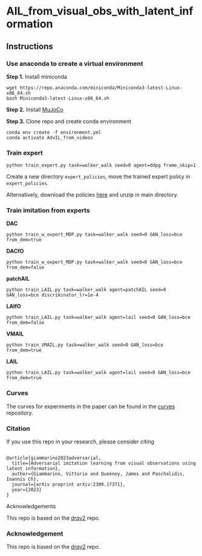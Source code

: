 # AIL_from_visual_obs_with_latent_information

## Instructions

### Use anaconda to create a virtual environment

**Step 1.** Install miniconda

```shell
wget https://repo.anaconda.com/miniconda/Miniconda3-latest-Linux-x86_64.sh
bash Miniconda3-latest-Linux-x86_64.sh
```

**Step 2.** Install [MuJoCo](https://github.com/deepmind/mujoco)

**Step 3.** Clone repo and create conda environment

```shell
conda env create -f environment.yml
conda activate AdvIL_from_videos
```

### Train expert

```shell
python train_expert.py task=walker_walk seed=0 agent=ddpg frame_skip=1
```
Create a new directory `expert_policies`, move the trained expert policy in `expert_policies`.

Alternatively, download the policies [here](https://figshare.com/s/22de566de2229068fb75) and unzip in main directory.

### Train imitation from experts

**DAC**
```shell
python train_w_expert_MDP.py task=walker_walk seed=0 GAN_loss=bce from_dem=true
```

**DACfO**
```shell
python train_w_expert_MDP.py task=walker_walk seed=0 GAN_loss=bce from_dem=false
```

**patchAIL**
```shell
python train_LAIL.py task=walker_walk agent=patchAIL seed=0 GAN_loss=bce discriminator_lr=1e-4
```

**LAIfO**
```shell
python train_LAIL.py task=walker_walk agent=lail seed=0 GAN_loss=bce from_dem=false
```

**VMAIL**
```shell
python train_VMAIL.py task=walker_walk seed=0 GAN_loss=bce from_dem=true
```

**LAIL**
```shell
python train_LAIL.py task=walker_walk agent=lail seed=0 GAN_loss=bce from_dem=true
```

### Curves

The curves for experiments in the paper can be found in the [curves](https://github.com/VittorioGiammarino/AIL_from_visual_obs/tree/LAIfO/curves) repository.

### Citation

If you use this repo in your research, please consider citing

```shell

@article{giammarino2023adversarial,
  title={Adversarial imitation learning from visual observations using latent information},
  author={Giammarino, Vittorio and Queeney, James and Paschalidis, Ioannis Ch},
  journal={arXiv preprint arXiv:2309.17371},
  year={2023}
}

```

Acknowledgements

This repo is based on the [drqv2](https://github.com/facebookresearch/drqv2) repo.

























### Acknowledgement

This repo is based on the [drqv2](https://github.com/facebookresearch/drqv2) repo.
